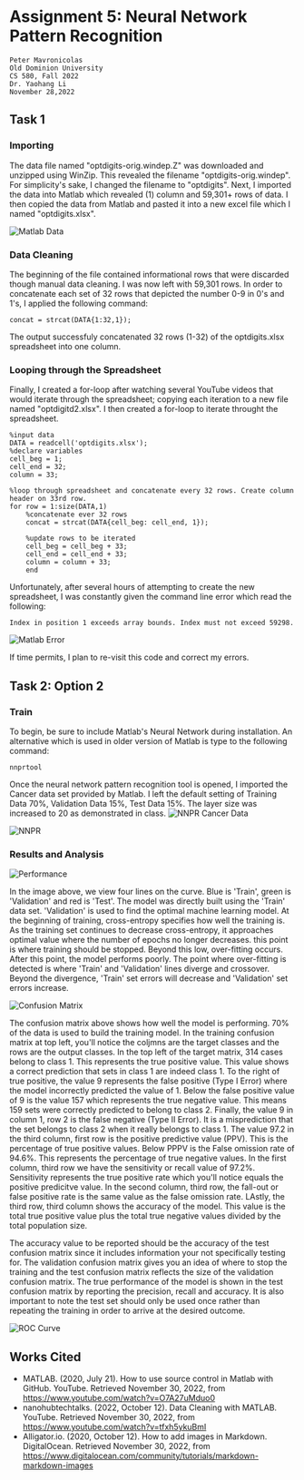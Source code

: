 # Assignment 5: Neural Network Pattern Recognition

    Peter Mavronicolas
    Old Dominion University
    CS 580, Fall 2022
    Dr. Yaohang Li
    November 28,2022

## Task 1
### Importing
The data file named "optdigits-orig.windep.Z" was downloaded and unzipped using WinZip. This revealed the filename 
"optdigits-orig.windep". For simplicity's sake, I changed the filename to "optdigits". Next, I 
imported the data into Matlab which revealed (1) column and 59,301+ rows of data. I then copied the data from 
Matlab and pasted it into a new excel file which I named "optdigits.xlsx".

![](Matlab_data.png "Matlab Data")
### Data Cleaning
The beginning of the file contained informational rows that were discarded though manual data cleaning. I was now 
left with 59,301 rows. In order to concatenate each set of 32 rows that depicted the number 0-9 in 0's and 1's, I
applied the following command:
```commandline
concat = strcat(DATA{1:32,1});
```
The output successfuly concatenated 32 rows (1-32) of the optdigits.xlsx spreadsheet into one column.

### Looping through the Spreadsheet
Finally, I created a for-loop after watching several YouTube videos that would iterate through the spreadsheet;
copying each iteration to a new file named "optdigitd2.xlsx". I then created a for-loop to iterate throught the spreadsheet. 
```commandline
%input data
DATA = readcell('optdigits.xlsx');
%declare variables
cell_beg = 1;
cell_end = 32;
column = 33;

%loop through spreadsheet and concatenate every 32 rows. Create column header on 33rd row.
for row = 1:size(DATA,1)
    %concatenate ever 32 rows
    concat = strcat(DATA{cell_beg: cell_end, 1});
    
    %update rows to be iterated
    cell_beg = cell_beg + 33;
    cell_end = cell_end + 33;
    column = column + 33;
    end
```

Unfortunately, after several hours of attempting to
create the new spreadsheet, I was constantly given the command line error which read the following:
```commandline
Index in position 1 exceeds array bounds. Index must not exceed 59298.
```
![](Matlab_error.png "Matlab Error")

If time permits, I plan to re-visit this code and correct my errors.

## Task 2: Option 2
### Train
To begin, be sure to include Matlab's Neural Network during installation. An alternative which is 
used in older version of Matlab is type to the following command:
```commandline
nnprtool
```
Once the neural network pattern recognition tool is opened, I imported the Cancer data set provided
by Matlab. I left the default setting of Training Data 70%, Validation Data 15%, Test Data 15%. The
layer size was increased to 20 as demonstrated in class.
![](nnpr_cancer_data.png "NNPR Cancer Data")

![](nnpr.png "NNPR")

### Results and Analysis
![](performance.png "Performance")

In the image above, we view four lines on the curve. Blue is 'Train', green is 'Validation' and red is 
'Test'. The model was directly built using the 'Train' data set. 'Validation' is used to find the 
optimal machine learning model. At the beginning of training, cross-entropy specifies how well the
training is. As the training set continues to decrease cross-entropy, it approaches optimal value
where the number of epochs no longer decreases. this point is where training should be stopped. Beyond 
this low, over-fitting occurs. After this point, the model performs poorly. The point where over-fitting 
is detected is where 'Train' and 'Validation' lines diverge and crossover. Beyond the divergence, 'Train' 
set errors will decrease and 'Validation' set errors increase.

![](confusion_matrix.png "Confusion Matrix")

The confusion matrix above shows how well the model is performing. 70% of the data is used to build the 
training model. In the training confusion matrix at top left, you'll notice the coljmns are the target 
classes and the rows are the output classes. In the top left of the target matrix, 314 cases belong to 
class 1. This represents the true positive value. This value shows a correct prediction that sets in class 
1 are indeed class 1. To the right of true positive, the value 9 represents the false positive (Type I Error)
where the model incorrectly predicted the value of 1. Below the false positive value of 9 is the value 157 
which represents the true negative value. This means 159 sets were correctly predicted to belong to class 2. 
Finally, the value 9 in column 1, row 2 is the false negative (Type II Error). It is a misprediction that the 
set belongs to class 2 when it really belongs to class 1. The value 97.2 in the third column, first row is the 
positive predictive value (PPV). This is the percentage of true positive values. Below PPPV is the False 
omission rate of 94.6%. This represents the percentage of true negative values. In the first column, third row
we have the sensitivity or recall value of 97.2%. Sensitivity represents the true positive rate which you'll 
notice equals the positive predicitve value. In the second column, third row, the fall-out or false positive 
rate is the same value as the false omission rate. LAstly, the third row, third column shows the accuracy of 
the model. This value is the total true positive value plus the total true negative values divided by the total
population size. 

The accuracy value to be reported should be the accuracy of the test confusion matrix since it
includes information your not specifically testing for. The validation confusion matrix gives you an idea of where
to stop the training and the test confusion matrix reflects the size of the validation confusion matrix. The true
performance of the model is shown in the test confusion matrix by reporting the precision, recall and accuracy. It is 
also important to note the test set should only be used once rather than repeating the training in order to arrive at
the desired outcome.

![](roc_curve.png "ROC Curve")

## Works Cited
* MATLAB. (2020, July 21). How to use source control in Matlab with GitHub. YouTube. Retrieved November 30, 2022, from https://www.youtube.com/watch?v=O7A27uMduo0 
* nanohubtechtalks. (2022, October 12). Data Cleaning with MATLAB. YouTube. Retrieved November 30, 2022, from https://www.youtube.com/watch?v=tfxh5ykuBmI 
* Alligator.io. (2020, October 12). How to add images in Markdown. DigitalOcean. Retrieved November 30, 2022, from https://www.digitalocean.com/community/tutorials/markdown-markdown-images 